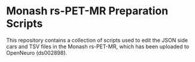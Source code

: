 Monash rs-PET-MR Preparation Scripts
====================================

This repository contains a collection of scripts used to edit the JSON side
cars and TSV files in the Monash rs-PET-MR, which has been uploaded to
OpenNeuro (ds002898).
